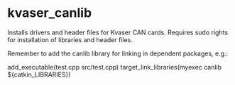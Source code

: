 kvaser_canlib
=============

Installs drivers and header files for Kvaser CAN cards. Requires sudo rights for installation of libraries and header files.

Remember to add the canlib library for linking in dependent packages, e.g.:

add_executable(test.cpp src/test.cpp)
target_link_libraries(myexec canlib ${catkin_LIBRARIES})
